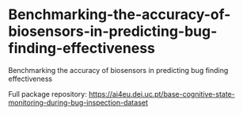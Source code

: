 # Benchmarking-the-accuracy-of-biosensors-in-predicting-bug-finding-effectiveness
Benchmarking the accuracy of biosensors in predicting bug finding effectiveness

Full package repository: https://ai4eu.dei.uc.pt/base-cognitive-state-monitoring-during-bug-inspection-dataset
